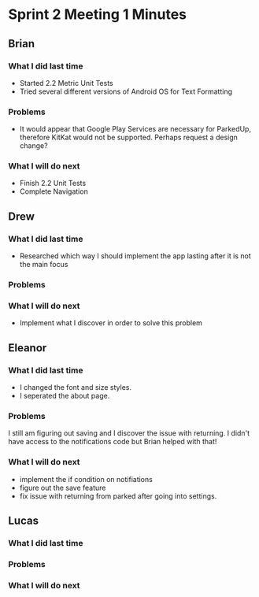 # Sprint 2 Meeting 1 Minutes
## Brian
### What I did last time
* Started 2.2 Metric Unit Tests
* Tried several different versions of Android OS for Text Formatting
### Problems
* It would appear that Google Play Services are necessary for ParkedUp, therefore KitKat would not be supported. Perhaps request a design change?
### What I will do next
* Finish 2.2 Unit Tests
* Complete Navigation
## Drew
### What I did last time
* Researched which way I should implement the app lasting after it is not the main focus
### Problems
### What I will do next
* Implement what I discover in order to solve this problem
## Eleanor
### What I did last time
* I changed the font and size styles.
* I seperated the about page.
### Problems
I still am figuring out saving and I discover the issue with returning. I didn't have access to the notifications code but Brian helped with that!
### What I will do next
* implement the if condition on notifiations
* figure out the save feature
* fix issue with returning from parked after going into settings.
## Lucas
### What I did last time
### Problems
### What I will do next

